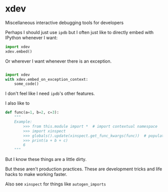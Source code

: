 # xdev
Miscellaneous interactive debugging tools for developers


Perhaps I should just use `ipdb` but I often just like to directly embed with IPython whenever I want:

```python
import xdev
xdev.embed()
```


Or wherever I want whenever there is an exception.

```python

import xdev
with xdev.embed_on_exception_context:
    some_code()

```

I don't feel like I need `ipdb`'s other features. 


I also like to 

```python
def func(a=1, b=2, c=3):
    """
    Example:
        >>> from this.module import *  # import contextual namespace
        >>> import xinspect
        >>> globals().update(xinspect.get_func_kwargs(func))  # populates globals with default kwarg value
        >>> print(a + b + c)
        6
    """
```

But I know these things are a little dirty. 

But these aren't production practices. These are development tricks and life
hacks to make working faster.


Also see `xinspect` for things like `autogen_imports`
